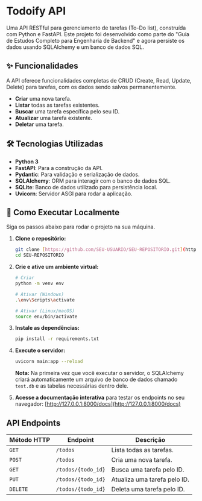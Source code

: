# Todoify API

Uma API RESTful para gerenciamento de tarefas (To-Do list), construída com Python e FastAPI. Este projeto foi desenvolvido como parte do "Guia de Estudos Completo para Engenharia de Backend" e agora persiste os dados usando SQLAlchemy e um banco de dados SQL.

## ✨ Funcionalidades

A API oferece funcionalidades completas de CRUD (Create, Read, Update, Delete) para tarefas, com os dados sendo salvos permanentemente.

* **Criar** uma nova tarefa.
* **Listar** todas as tarefas existentes.
* **Buscar** uma tarefa específica pelo seu ID.
* **Atualizar** uma tarefa existente.
* **Deletar** uma tarefa.

## 🛠️ Tecnologias Utilizadas

* **Python 3**
* **FastAPI**: Para a construção da API.
* **Pydantic**: Para validação e serialização de dados.
* **SQLAlchemy**: ORM para interagir com o banco de dados SQL.
* **SQLite**: Banco de dados utilizado para persistência local.
* **Uvicorn**: Servidor ASGI para rodar a aplicação.

## 🚀 Como Executar Localmente

Siga os passos abaixo para rodar o projeto na sua máquina.

1.  **Clone o repositório:**
    ```bash
    git clone [https://github.com/SEU-USUARIO/SEU-REPOSITORIO.git](https://github.com/SEU-USUARIO/SEU-REPOSITORIO.git)
    cd SEU-REPOSITORIO
    ```

2.  **Crie e ative um ambiente virtual:**
    ```bash
    # Criar
    python -m venv env

    # Ativar (Windows)
    .\env\Scripts\activate

    # Ativar (Linux/macOS)
    source env/bin/activate
    ```

3.  **Instale as dependências:**
    ```bash
    pip install -r requirements.txt
    ```

4.  **Execute o servidor:**
    ```bash
    uvicorn main:app --reload
    ```
    **Nota:** Na primeira vez que você executar o servidor, o SQLAlchemy criará automaticamente um arquivo de banco de dados chamado `test.db` e as tabelas necessárias dentro dele.

5.  **Acesse a documentação interativa** para testar os endpoints no seu navegador:
    [http://127.0.0.1:8000/docs](http://127.0.0.1:8000/docs)

## API Endpoints

| Método HTTP | Endpoint | Descrição |
| --- | --- | --- |
| `GET` | `/todos` | Lista todas as tarefas. |
| `POST` | `/todos` | Cria uma nova tarefa. |
| `GET` | `/todos/{todo_id}` | Busca uma tarefa pelo ID. |
| `PUT` | `/todos/{todo_id}` | Atualiza uma tarefa pelo ID. |
| `DELETE` | `/todos/{todo_id}` | Deleta uma tarefa pelo ID. |
